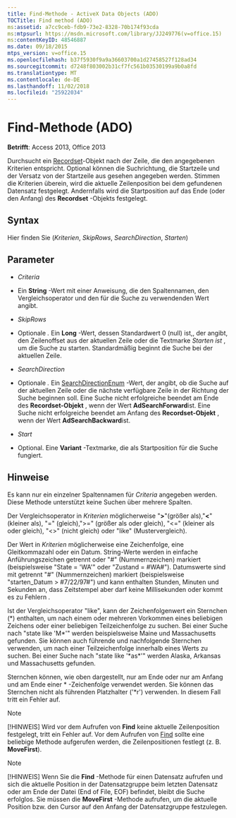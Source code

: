 ```yaml
---
title: Find-Methode - ActiveX Data Objects (ADO)
TOCTitle: Find method (ADO)
ms:assetid: a7cc9ceb-fdb9-73e2-8328-70b174f93cda
ms:mtpsurl: https://msdn.microsoft.com/library/JJ249776(v=office.15)
ms:contentKeyID: 48546887
ms.date: 09/18/2015
mtps_version: v=office.15
ms.openlocfilehash: b37f5930f9a9a36603700a1d27458527f128ad34
ms.sourcegitcommit: d7248f803002b31cf7fc561b03530199a9b0a8fd
ms.translationtype: MT
ms.contentlocale: de-DE
ms.lasthandoff: 11/02/2018
ms.locfileid: "25922034"
---
```

# <a name="find-method-ado"></a>Find-Methode (ADO)


**Betrifft**: Access 2013, Office 2013


Durchsucht ein [Recordset](recordset-object-ado.md)-Objekt nach der Zeile, die den angegebenen Kriterien entspricht. Optional können die Suchrichtung, die Startzeile und der Versatz von der Startzeile aus gesehen angegeben werden. Stimmen die Kriterien überein, wird die aktuelle Zeilenposition bei dem gefundenen Datensatz festgelegt. Andernfalls wird die Startposition auf das Ende (oder den Anfang) des **Recordset** -Objekts festgelegt.

## <a name="syntax"></a>Syntax

Hier finden Sie (*Kriterien*, *SkipRows*, *SearchDirection*, *Starten*)

## <a name="parameters"></a>Parameter

  - *Criteria*

  - Ein **String** -Wert mit einer Anweisung, die den Spaltennamen, den Vergleichsoperator und den für die Suche zu verwendenden Wert angibt.

  - *SkipRows*

  - Optionale *.* Ein **Long** -Wert, dessen Standardwert 0 (null) ist,, der angibt, den Zeilenoffset aus der aktuellen Zeile oder die Textmarke *Starten ist* , um die Suche zu starten. Standardmäßig beginnt die Suche bei der aktuellen Zeile.

  - *SearchDirection*

  - Optionale *.* Ein [SearchDirectionEnum](searchdirectionenum.md) -Wert, der angibt, ob die Suche auf der aktuellen Zeile oder die nächste verfügbare Zeile in der Richtung der Suche beginnen soll. Eine Suche nicht erfolgreiche beendet am Ende des **Recordset-Objekt** , wenn der Wert **AdSearchForward**ist. Eine Suche nicht erfolgreiche beendet am Anfang des **Recordset-Objekt** , wenn der Wert **AdSearchBackward**ist.

  - *Start*

  - Optional. Eine **Variant** -Textmarke, die als Startposition für die Suche fungiert.

## <a name="remarks"></a>Hinweise

Es kann nur ein einzelner Spaltennamen für *Criteria* angegeben werden. Diese Methode unterstützt keine Suchen über mehrere Spalten.

Der Vergleichsoperator in *Kriterien* möglicherweise "**\>**"(größer als),"**\<**"(kleiner als), "=" (gleich),"\>=" (größer als oder gleich), "\<=" (kleiner als oder gleich), "\<\>" (nicht gleich) oder "like" (Mustervergleich).

Der Wert in *Kriterien* möglicherweise eine Zeichenfolge, eine Gleitkommazahl oder ein Datum. String-Werte werden in einfache Anführungszeichen getrennt oder "\#" (Nummernzeichen) markiert (beispielsweise "State = 'WA'" oder "Zustand = \#WA\#"). Datumswerte sind mit getrennt "\#" (Nummernzeichen) markiert (beispielsweise "starten\_Datum \> \#7/22/97\#") und kann enthalten Stunden, Minuten und Sekunden an, dass Zeitstempel aber darf keine Millisekunden oder kommt es zu Fehlern .

Ist der Vergleichsoperator "like", kann der Zeichenfolgenwert ein Sternchen (\*) enthalten, um nach einem oder mehreren Vorkommen eines beliebigen Zeichens oder einer beliebigen Teilzeichenfolge zu suchen. Bei einer Suche nach "state like 'M\*'" werden beispielsweise Maine und Massachusetts gefunden. Sie können auch führende und nachfolgende Sternchen verwenden, um nach einer Teilzeichenfolge innerhalb eines Werts zu suchen. Bei einer Suche nach "state like '\*as\*'" werden Alaska, Arkansas und Massachusetts gefunden.

Sternchen können, wie oben dargestellt, nur am Ende oder nur am Anfang und am Ende einer \* -Zeichenfolge verwendet werden. Sie können das Sternchen nicht als führenden Platzhalter ('\*r') verwenden. In diesem Fall tritt ein Fehler auf.


> [!NOTE]
> <P>[!HINWEIS] Wird vor dem Aufrufen von <STRONG>Find</STRONG> keine aktuelle Zeilenposition festgelegt, tritt ein Fehler auf. Vor dem Aufrufen von <A href="movefirst-movelast-movenext-and-moveprevious-methods-ado.md">Find</A> sollte eine beliebige Methode aufgerufen werden, die Zeilenpositionen festlegt (z. B. <STRONG>MoveFirst</STRONG>).</P>




> [!NOTE]
> <P>[!HINWEIS] Wenn Sie die <STRONG>Find</STRONG> -Methode für einen Datensatz aufrufen und sich die aktuelle Position in der Datensatzgruppe beim letzten Datensatz oder am Ende der Datei (End of File, EOF) befindet, bleibt die Suche erfolglos. Sie müssen die <STRONG>MoveFirst</STRONG> -Methode aufrufen, um die aktuelle Position bzw. den Cursor auf den Anfang der Datensatzgruppe festzulegen.</P>



